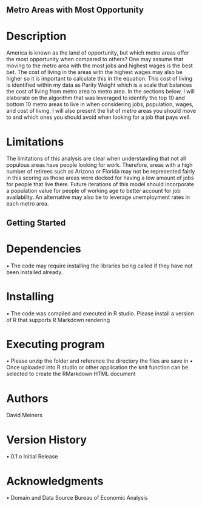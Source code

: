 ## Metro Areas with Most Opportunity

# Description
America is known as the land of opportunity, but which metro areas offer the most opportunity when compared to others? One may assume that 
moving to the metro area with the most jobs and highest wages is the best bet. The cost of living in the areas with the highest wages may 
also be higher so it is important to calculate this in the equation. This cost of living is identified within my data as Parity Weight 
which is a scale that balances the cost of living from metro area to metro area. In the sections below, I will elaborate on the algorithm 
that was leveraged to identify the top 10 and bottom 10 metro areas to live in when considering jobs, population, wages, and cost of living. 
I will also present the list of metro areas you should move to and which ones you should avoid when looking for a job that pays well.

# Limitations
The limitations of this analysis are clear when understanding that not all populous areas have people looking for work. Therefore, areas with 
a high number of retirees such as Arizona or Florida may not be represented fairly in this scoring as those areas were docked for having a low 
amount of jobs for people that live there. Future iterations of this model should incorporate a population value for people of working age to
better account for job availability. An alternative may also be to leverage unemployment rates in each metro area.

## Getting Started

# Dependencies
•	The code may require installing the libraries being called if they have not been installed already.

# Installing
•	The code was compiled and executed in R studio.  Please install a version of R that supports R Markdown rendering

# Executing program
•	Please unzip the folder and reference the directory the files are save in
•	Once uploaded into R studio or other application the knit function can be selected to create the RMarkdown HTML document

# Authors
David Meiners

# Version History
•	0.1
o	Initial Release

# Acknowledgments
•	Domain and Data Source Bureau of Economic Analysis
